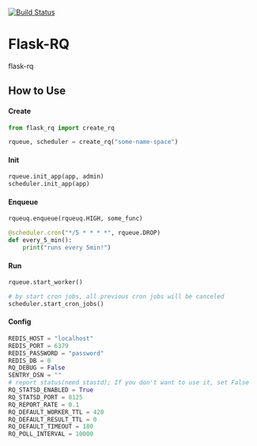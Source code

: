 [![Build Status](https://travis-ci.org/huangxiaohen2738/flask-rq.svg?branch=master)](https://travis-ci.org/huangxiaohen2738/flask-rq)

# Flask-RQ
flask-rq


## How to Use
#### Create

```python
from flask_rq import create_rq

rqueue, scheduler = create_rq("some-name-space")
```

#### Init

```python
rqueue.init_app(app, admin)
scheduler.init_app(app)
```

#### Enqueue

```python
rqueuq.enqueue(rqueuq.HIGH, some_func)

@scheduler.cron("*/5 * * * *", rqueue.DROP)
def every_5_min():
    print("runs every 5min!")
```

#### Run

```python
rqueue.start_worker()

# by start cron jobs, all previous cron jobs will be canceled
scheduler.start_cron_jobs()
```


#### Config
```python
REDIS_HOST = "localhost"
REDIS_PORT = 6379
REDIS_PASSWORD = "password"
REDIS_DB = 0
RQ_DEBUG = False
SENTRY_DSN = ""
# report status(need stastd); If you don't want to use it, set False
RQ_STATSD_ENABLED = True  
RQ_STATSD_PORT = 8125
RQ_REPORT_RATE = 0.1
RQ_DEFAULT_WORKER_TTL = 420
RQ_DEFAULT_RESULT_TTL = 0
RQ_DEFAULT_TIMEOUT = 180
RQ_POLL_INTERVAL = 10000
```
